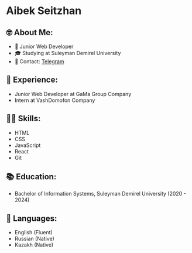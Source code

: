 # Aibek Seitzhan

## 🤓 About Me:

- 🌱 Junior Web Developer
- 🎓 Studying at Suleyman Demirel University
- 📧 Contact: [Telegram](https://t.me/Aibekssss09)

## 💼 Experience:

- Junior Web Developer at GaMa Group Company 
- Intern at VashDomofon Company 

## 👨‍💻 Skills:

- HTML
- CSS
- JavaScript
- React
- Git

## 📚 Education:

- Bachelor of  Information Systems, Suleyman Demirel University (2020 - 2024)

## 💬 Languages:

- English (Fluent)
- Russian (Native)
- Kazakh (Native)
